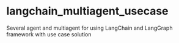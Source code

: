 # langchain_multiagent_usecase
Several agent and multiagent for using LangChain and LangGraph framework with use case solution
